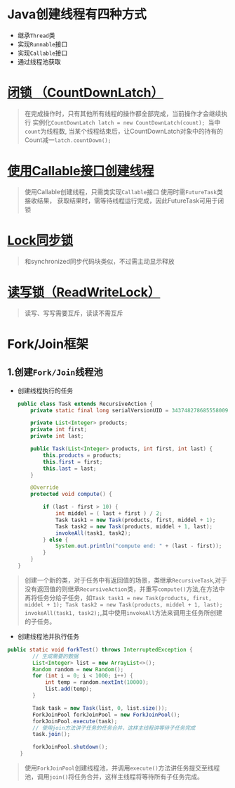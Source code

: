 # Java创建线程有四种方式
-   继承`Thread`类
-   实现`Runnable`接口
-   实现`Callable`接口
-   通过线程池获取

# [闭锁 （CountDownLatch）](src/main/java/CountDownLatchTest.java)

> 在完成操作时，只有其他所有线程的操作都全部完成，当前操作才会继续执行
> 实例化`CountDownLatch latch = new CountDownLatch(count);
> `当中`count`为线程数,
> 当某个线程结束后，让CountDownLatch对象中的持有的Count减一`latch.countDown();`

# [使用Callable接口创建线程](src/main/java/CallableTest.java)

> 使用Callable创建线程，只需类实现`Callable`接口
> 使用时需`FutureTask`类接收结果，
> 获取结果时，需等待线程运行完成，因此FutureTask可用于闭锁

# [Lock同步锁](src/main/java/LockTest.java)

> 和synchronized同步代码块类似，不过需主动显示释放

# [读写锁（ReadWriteLock）](src/main/java/ReadWriteLockTest.java)

> 读写、写写需要互斥，读读不需互斥

# Fork/Join框架

## 1.创建`Fork/Join`线程池

-   创建线程执行的任务

    ```java
    public class Task extends RecursiveAction {
        private static final long serialVersionUID = 3437482786855580091L;
    
        private List<Integer> products;
        private int first;
        private int last;
    
        public Task(List<Integer> products, int first, int last) {
            this.products = products;
            this.first = first;
            this.last = last;
        }
    
        @Override
        protected void compute() {
    
            if (last - first > 10) {
                int middel = ( last + first ) / 2;
                Task task1 = new Task(products, first, middel + 1);
                Task task2 = new Task(products, middel + 1, last);
                invokeAll(task1, task2);
            } else {
                System.out.println("compute end: " + (last - first));
            }
        }
    }
    ```

> 创建一个新的类，对于任务中有返回值的场景，类继承`RecursiveTask`,对于没有返回值的则继承`RecursiveAction`类，并重写`compute()`方法,在方法中再将任务分给子任务，如`Task task1 = new Task(products, first, middel + 1);
Task task2 = new Task(products, middel + 1, last);
invokeAll(task1, task2);`,其中使用`invokeAll`方法来调用主任务所创建的子任务。

-   创建线程池并执行任务

```java
public static void forkTest() throws InterruptedException {
        // 生成需要的数据
        List<Integer> list = new ArrayList<>();
        Random random = new Random();
        for (int i = 0; i < 1000; i++) {
            int temp = random.nextInt(10000);
            list.add(temp);
        }

        Task task = new Task(list, 0, list.size());
        ForkJoinPool forkJoinPool = new ForkJoinPool();
        forkJoinPool.execute(task);
        // 使用join方法讲子任务的任务合并，这样主线程讲等待子任务完成
        task.join();

        forkJoinPool.shutdown();
    }
```

> 使用`ForkJoinPool`创建线程池，并调用`execute()`方法讲任务提交至线程池，调用`join()`将任务合并，这样主线程将等待所有子任务完成。